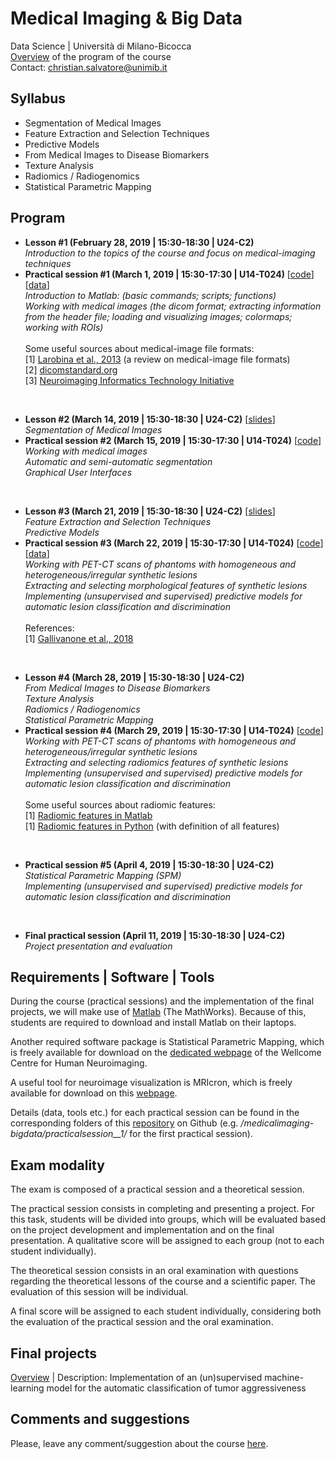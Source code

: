 # Medical Imaging &amp; Big Data
Data Science | Università di Milano-Bicocca
<br>
[Overview](https://github.com/christiansalvatore/medicalimaging-bigdata/blob/master/overview.pdf) of the program of the course
<br>
Contact: christian.salvatore@unimib.it


## Syllabus
* Segmentation of Medical Images
* Feature Extraction and Selection Techniques
* Predictive Models
* From Medical Images to Disease Biomarkers
* Texture Analysis
* Radiomics / Radiogenomics
* Statistical Parametric Mapping  


## Program
* __Lesson #1 (February 28, 2019 | 15:30-18:30 | U24-C2)__ <br>
_Introduction to the topics of the course and focus on medical-imaging techniques_
* __Practical session #1 (March 1, 2019 | 15:30-17:30 | U14-T024)__ [[code](https://github.com/christiansalvatore/medicalimaging-bigdata/blob/master/1__matlab-and-medicalimages/main__practicalsession1.m)] [[data](https://www.dropbox.com/s/6r8et6x0ps9uc14/data.zip?dl=0)] <br>
_Introduction to Matlab: (basic commands; scripts; functions)_ <br>
_Working with medical images (the dicom format; extracting information from the header file; loading and visualizing images; colormaps; working with ROIs)_ <br><br>
Some useful sources about medical-image file formats: <br>
[1] [Larobina et al., 2013](https://www.ncbi.nlm.nih.gov/pmc/articles/PMC3948928/pdf/10278_2013_Article_9657.pdf) (a review on medical-image file formats) <br>
[2] [dicomstandard.org](https://www.dicomstandard.org/) <br>
[3] [Neuroimaging Informatics Technology Initiative](https://nifti.nimh.nih.gov/)

<br>

* __Lesson #2 (March 14, 2019 | 15:30-18:30 | U24-C2)__ [[slides](https://github.com/christiansalvatore/medicalimaging-bigdata/blob/master/slides/L2-imagesegmentation.pdf)] <br>
_Segmentation of Medical Images_
* __Practical session #2 (March 15, 2019 | 15:30-17:30 | U14-T024)__ [[code](https://github.com/christiansalvatore/medicalimaging-bigdata/tree/master/practicalsession__2)] <br>
_Working with medical images_ <br>
_Automatic and semi-automatic segmentation_ <br>
_Graphical User Interfaces_

<br>

* __Lesson #3 (March 21, 2019 | 15:30-18:30 | U24-C2)__ [[slides](https://github.com/christiansalvatore/medicalimaging-bigdata/blob/master/slides/L3-predictivemodels.pdf)] <br>
_Feature Extraction and Selection Techniques_ <br>
_Predictive Models_
* __Practical session #3 (March 22, 2019 | 15:30-17:30 | U14-T024)__ [[code](https://github.com/christiansalvatore/medicalimaging-bigdata/tree/master/practicalsession__3)] [[data](https://www.dropbox.com/s/66ecrpc68uavdpb/lesions.zip?dl=0)] <br>
_Working with PET-CT scans of phantoms with homogeneous and heterogeneous/irregular synthetic lesions_ <br>
_Extracting and selecting morphological features of synthetic lesions_ <br>
_Implementing (unsupervised and supervised) predictive models for automatic lesion classification and discrimination_ <br><br>
References: <br>
[1] [Gallivanone et al., 2018](https://www.hindawi.com/journals/cmmi/2018/5324517/)

<br>

* __Lesson #4 (March 28, 2019 | 15:30-18:30 | U24-C2)__ <br>
_From Medical Images to Disease Biomarkers_ <br>
_Texture Analysis_ <br>
_Radiomics / Radiogenomics_ <br>
_Statistical Parametric Mapping_
* __Practical session #4 (March 29, 2019 | 15:30-17:30 | U14-T024)__ [[code](https://github.com/christiansalvatore/medicalimaging-bigdata/tree/master/practicalsession__4)] <br>
_Working with PET-CT scans of phantoms with homogeneous and heterogeneous/irregular synthetic lesions_ <br>
_Extracting and selecting radiomics features of synthetic lesions_ <br>
_Implementing (unsupervised and supervised) predictive models for automatic lesion classification and discrimination_ <br><br>
Some useful sources about radiomic features: <br>
[1] [Radiomic features in Matlab](https://it.mathworks.com/matlabcentral/fileexchange/51948-radiomics) <br>
[1] [Radiomic features in Python](https://pyradiomics.readthedocs.io/en/latest/index.html) (with definition of all features) <br>

<br>

* __Practical session #5 (April 4, 2019 | 15:30-18:30 | U24-C2)__ <br>
_Statistical Parametric Mapping (SPM)_ <br>
_Implementing (unsupervised and supervised) predictive models for automatic lesion classification and discrimination_

<br>

* __Final practical session (April 11, 2019 | 15:30-18:30 | U24-C2)__ <br>
_Project presentation and evaluation_

## Requirements | Software | Tools
During the course (practical sessions) and the implementation of the final projects, we will make use of [Matlab](https://it.mathworks.com/) (The MathWorks). Because of this, students are required to download and install Matlab on their laptops.

Another required software package is Statistical Parametric Mapping, which is freely available for download on the [dedicated webpage](https://www.fil.ion.ucl.ac.uk/spm/) of the Wellcome Centre for Human Neuroimaging.

A useful tool for neuroimage visualization is MRIcron, which is freely available for download on this [webpage](https://www.nitrc.org/projects/mricron).

Details (data, tools etc.) for each practical session can be found in the corresponding folders of this [repository](https://github.com/christiansalvatore/medicalimaging-bigdata) on Github (e.g. _/medicalimaging-bigdata/practicalsession__1/_ for the first practical session).

## Exam modality
The exam is composed of a practical session and a theoretical session.

The practical session consists in completing and presenting a project. For this task, students will be divided into groups, which will be evaluated based on the project development and implementation and on the final presentation. A qualitative score will be assigned to each group (not to each student individually).

The theoretical session consists in an oral examination with questions regarding the theoretical lessons of the course and a scientific paper. The evaluation of this session will be individual.

A final score will be assigned to each student individually, considering both the evaluation of the practical session and the oral examination.

## Final projects
[Overview](https://github.com/christiansalvatore/medicalimaging-bigdata/blob/master/slides/final-projects.pdf) | Description: Implementation of an (un)supervised machine-learning model for the automatic classification of tumor aggressiveness

## Comments and suggestions
Please, leave any comment/suggestion about the course [here](https://docs.google.com/forms/d/e/1FAIpQLSdUlSSaCsfvgodO93Qq2IslxJEoJoA2M8gSOsHp864QyrSh9g/viewform?usp=sf_link).
